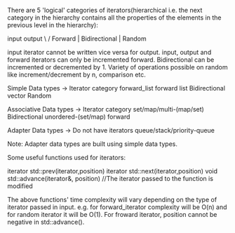 There are 5 'logical' categories of iterators(hierarchical i.e. the next category in the hierarchy contains all the properties of the elements in the previous level in the hierarchy):

input                 output
      \               /
           Forward
              |
        Bidirectional
              |
            Random

input iterator cannot be written vice versa for output.
input, output and forward iterators can only be incremented forward.
Bidirectional can be incremented or decremented by 1.
Variety of operations possible on random like increment/decrement by n, comparison etc.


Simple Data types               ->              Iterator category
forward_list                                        forward
list                                             Bidirectional
vector                                              Random


Associative Data types          ->              Iterator category
set/map/multi-(map/set)                           Bidirectional
unordered-(set/map)                               forward


Adapter Data types              ->              Do not have iterators
queue/stack/priority-queue


Note: Adapter data types are built using simple data types.


Some useful functions used for iterators:

iterator std::prev(iterator,position)
iterator std::next(iterator,position)
void std::advance(iterator&, position) //The iterator passed to the function is modified


The above functions' time complexity will vary depending on the type of iterator passed in input. e.g. for forward_iterator complexity will be O(n) and for random iterator it will be O(1). For froward iterator, position cannot be negative in std::advance().





